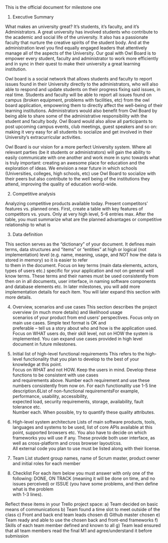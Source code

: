 This is the official document for milestone one


1) Executive Summary

What makes an university great? It’s students, it’s faculty, and it’s Administrators. A great university has involved students who contribute to the academic and social life of the university. It also has a passionate faculty that nurture the creative spirits of the student body. And at the administration level you find equally engaged leaders that attentively manage all of the aspects of the University. Our goal with Owl Board is to empower every student, faculty and administrator to work more efficiently and in sync in their quest to make their university a great learning institution. 

Owl board is a social network that allows students and faculty to report issues found in their University directly to the administrators, who will also able to respond and update students on their progress fixing said issues, in real time. Students and faculty will be able to report all issues found on campus (broken equipment, problems with facilities, etc) from the owl board application, empowering them to directly affect the well-being of their learning institutions.  Administrators would also benefit from Owl Board by being able to share some of the administrative responsibility with the student and faculty body. Owl Board would also allow all participants to post upcoming campus events, club meetings, guest speakers and so on: making it very easy for all students to socialize and get involved in their University’s extracurricular activities.

Owl Board is our vision for a more perfect University system. Where all relevant parties (be it students or administrators) will gain the ability to easily communicate with one another and work more in sync towards what is truly important: creating an awesome place for education and the exploration of ideas. We envision a near future in which schools (Universities, colleges, high schools, etc) use Owl Board to socialize with their peers but also contribute to the well being of the institutions they attend, improving the quality of education world-wide. 

2) Competitive analysis

Analyzing  competitive  products  available  today.  Present  competitors’  features  vs. 
planned  ones.  First,  create  a  table  with  key  features  of 
competitors  vs.  yours. Only  at  very  high  level,  5-6  entries  max.  After  the  table, 
you  must  summarize  what are the planned advantages or competitive relationship to what is 

3) Data definition

This section serves as the “dictionary” of your document. It defines main terms, data structures and “items” or “entities” at high or 
logical (not implementation) level (e.g. name, meaning, usage, and NOT how the data is stored in memory) so it is easier to refer  
to  them  in  the  document.  Focus  on  key  terms  (main  data  elements,  actors, types of users etc.) specific for your application 
and not on general well know terms. These   terms   and   their   names   must   be   used   consistently   from   then   on   in
all documents,  user  interface,  in  naming  software  components  and  database  elements etc. In later milestones, you will add more 
implementation details for each item. You will later expand this section with more details.

4) Overview, scenarios and use cases
This  section  describes  the  project  overview  (in  much  more  details)  and  likelihood usage  
scenarios  of  your  product  from  end  users’  perspectives.  Focus  only  on  main use  cases.  Simple  text  format  is  OK  and  
preferable  –  tell  us  a  story  about  who  and how is the application used. Focus on WHAT users do, their skill level, not on HOW the 
system  is  implemented.  You  can  expand  use  cases  provided  in  high  level document in future milestones.

5) Initial list of high-level functional requirements
This refers to the high-level functionality that you plan to develop to the best of your knowledge  at  this  point.    
Focus  on  WHAT  and  not  HOW.  Keep  the  users  in  mind. Develop  these  functions  to  be  consistent  with  use  cases  
and  requirements  above. Number  each  requirement  and  use  these  numbers  consistently  from  now  on.  For each functionality 
use 1-5 line description.6List of non-functional requirementsFor    example,    performance,    usability,    accessibility,    
expected    load,    security requirements, storage, availability, fault tolerance etc.  
Number each. When possible, try to quantify these quality attributes.

7) High-level system architecture
Lists of main software products, tools, languages and systems to be used, list of core APIs available 
at this point, supported browsers etc. You  also  have  to  decide  on  which  frameworks  you  will  use  if  any.  These  provide 
both  user  interface,  as  well  as  cross-platform  and  cross  browser  layout/css.  
All external code you plan to use must be listed along with their license. 

8) Team
List  student  group  names,  name  of  Scrum  master,  product  owner  and  initial  roles for each member

9) Checklist
For  each  item  below  you  must  answer  with  only  one  of  the  following:  DONE,  ON TRACK  (meaning  it  will  be 
done  on  time,  and  no  issues  perceived)  or  ISSUE  (you have  some  problems,  and  then  define  what  is  the  problem  
with  1-3  lines).  

Reflect these items in your Trello project space:
a)   Team decided on basic means of communications
b)   Team found a time slot to meet outside of the class
c)   Front and back end team leads chosen
d)   Github master chosen
e)   Team ready and able to use the chosen back and front-end frameworks
f)    Skills of each team member defined and known to all
g)   Team   lead   ensured   that   all   team   members   read   the   final   M1   and agree/understand it before submission
